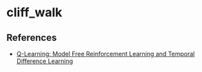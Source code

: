 # cliff_walk

## References
- [Q-Learning: Model Free Reinforcement Learning and Temporal Difference Learning](https://youtu.be/0iqz4tcKN58)
